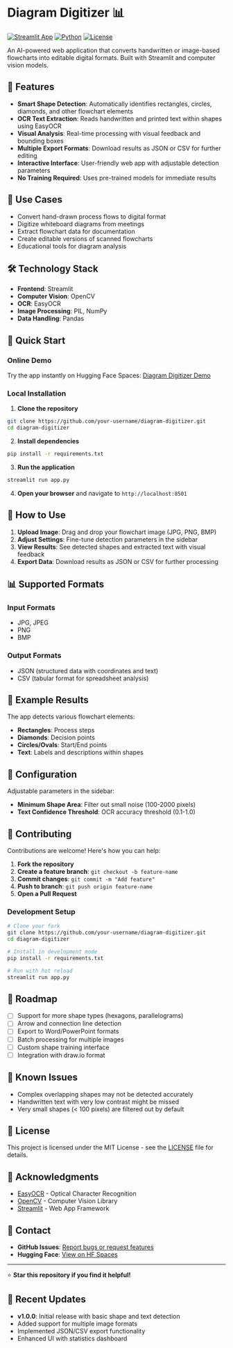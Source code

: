 # Diagram Digitizer 📊

[![Streamlit App](https://static.streamlit.io/badges/streamlit_badge_black_white.svg)](https://huggingface.co/spaces/your-username/diagram-digitizer)
[![Python](https://img.shields.io/badge/python-3.8+-blue.svg)](https://www.python.org/downloads/)
[![License](https://img.shields.io/badge/license-MIT-green.svg)](LICENSE)

An AI-powered web application that converts handwritten or image-based flowcharts into editable digital formats. Built with Streamlit and computer vision models.

## 🚀 Features

- **Smart Shape Detection**: Automatically identifies rectangles, circles, diamonds, and other flowchart elements
- **OCR Text Extraction**: Reads handwritten and printed text within shapes using EasyOCR
- **Visual Analysis**: Real-time processing with visual feedback and bounding boxes
- **Multiple Export Formats**: Download results as JSON or CSV for further editing
- **Interactive Interface**: User-friendly web app with adjustable detection parameters
- **No Training Required**: Uses pre-trained models for immediate results

## 🎯 Use Cases

- Convert hand-drawn process flows to digital format
- Digitize whiteboard diagrams from meetings
- Extract flowchart data for documentation
- Create editable versions of scanned flowcharts
- Educational tools for diagram analysis

## 🛠️ Technology Stack

- **Frontend**: Streamlit
- **Computer Vision**: OpenCV
- **OCR**: EasyOCR
- **Image Processing**: PIL, NumPy
- **Data Handling**: Pandas

## 🚀 Quick Start

### Online Demo
Try the app instantly on Hugging Face Spaces: [Diagram Digitizer Demo](https://huggingface.co/spaces/your-username/diagram-digitizer)

### Local Installation

1. **Clone the repository**
```bash
git clone https://github.com/your-username/diagram-digitizer.git
cd diagram-digitizer
```

2. **Install dependencies**
```bash
pip install -r requirements.txt
```

3. **Run the application**
```bash
streamlit run app.py
```

4. **Open your browser** and navigate to `http://localhost:8501`

## 📖 How to Use

1. **Upload Image**: Drag and drop your flowchart image (JPG, PNG, BMP)
2. **Adjust Settings**: Fine-tune detection parameters in the sidebar
3. **View Results**: See detected shapes and extracted text with visual feedback
4. **Export Data**: Download results as JSON or CSV for further processing

## 📊 Supported Formats

### Input Formats
- JPG, JPEG
- PNG
- BMP

### Output Formats
- JSON (structured data with coordinates and text)
- CSV (tabular format for spreadsheet analysis)

## 🎨 Example Results

The app detects various flowchart elements:
- **Rectangles**: Process steps
- **Diamonds**: Decision points  
- **Circles/Ovals**: Start/End points
- **Text**: Labels and descriptions within shapes

## 🔧 Configuration

Adjustable parameters in the sidebar:
- **Minimum Shape Area**: Filter out small noise (100-2000 pixels)
- **Text Confidence Threshold**: OCR accuracy threshold (0.1-1.0)

## 🤝 Contributing

Contributions are welcome! Here's how you can help:

1. **Fork the repository**
2. **Create a feature branch**: `git checkout -b feature-name`
3. **Commit changes**: `git commit -m "Add feature"`
4. **Push to branch**: `git push origin feature-name`
5. **Open a Pull Request**

### Development Setup
```bash
# Clone your fork
git clone https://github.com/your-username/diagram-digitizer.git
cd diagram-digitizer

# Install in development mode
pip install -r requirements.txt

# Run with hot reload
streamlit run app.py
```

## 📝 Roadmap

- [ ] Support for more shape types (hexagons, parallelograms)
- [ ] Arrow and connection line detection
- [ ] Export to Word/PowerPoint formats
- [ ] Batch processing for multiple images
- [ ] Custom shape training interface
- [ ] Integration with draw.io format

## 🐛 Known Issues

- Complex overlapping shapes may not be detected accurately
- Handwritten text with very low contrast might be missed
- Very small shapes (< 100 pixels) are filtered out by default

## 📄 License

This project is licensed under the MIT License - see the [LICENSE](LICENSE) file for details.

## 🙏 Acknowledgments

- [EasyOCR](https://github.com/JaidedAI/EasyOCR) - Optical Character Recognition
- [OpenCV](https://opencv.org/) - Computer Vision Library
- [Streamlit](https://streamlit.io/) - Web App Framework

## 📧 Contact

- **GitHub Issues**: [Report bugs or request features](https://github.com/your-username/diagram-digitizer/issues)
- **Hugging Face**: [View on HF Spaces](https://huggingface.co/spaces/your-username/diagram-digitizer)

---

⭐ **Star this repository if you find it helpful!**

## 🔄 Recent Updates

- **v1.0.0**: Initial release with basic shape and text detection
- Added support for multiple image formats
- Implemented JSON/CSV export functionality
- Enhanced UI with statistics dashboard
